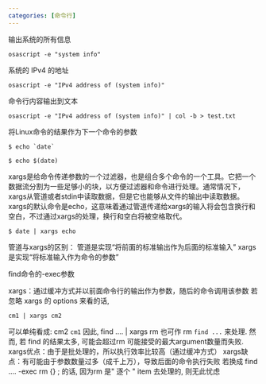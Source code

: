 ```yaml
---
categories: [命令行]
---
```



输出系统的所有信息

```shell
osascript -e "system info"  
```

系统的 IPv4 的地址

```shell
osascript -e "IPv4 address of (system info)"
```

命令行内容输出到文本

```shell
osascript -e "IPv4 address of (system info)" | col -b > test.txt
```


将Linux命令的结果作为下一个命令的参数

```
$ echo `date`

$ echo $(date)

```
xargs是给命令传递参数的一个过滤器，也是组合多个命令的一个工具。它把一个数据流分割为一些足够小的块，以方便过滤器和命令进行处理。通常情况下，xargs从管道或者stdin中读取数据，但是它也能够从文件的输出中读取数据。xargs的默认命令是echo，这意味着通过管道传递给xargs的输入将会包含换行和空白，不过通过xargs的处理，换行和空白将被空格取代。

```
$ date | xargs echo
```

管道与xargs的区别：
管道是实现“将前面的标准输出作为后面的标准输入”
xargs是实现“将标准输入作为命令的参数”

find命令的-exec参数

xargs：通过缓冲方式并以前面命令行的输出作为参数，随后的命令调用该参数
若忽略 xargs 的 options 来看的话,
```
cm1 | xargs cm2
```
可以单纯看成: cm2 `cm1`
因此, find .... | xargs rm 也可作 rm `find ...` 来处理.
然而, 若 find 的结果太多, 可能会超过rm 可能接受的最大argument数量而失败.
xargs优点：由于是批处理的，所以执行效率比较高（通过缓冲方式）
xargs缺点：有可能由于参数数量过多（成千上万），导致后面的命令执行失败
若换成 find .... -exec rm {} \; 的话,
因为rm 是" 逐个 " item 去处理的, 则无此忧虑
